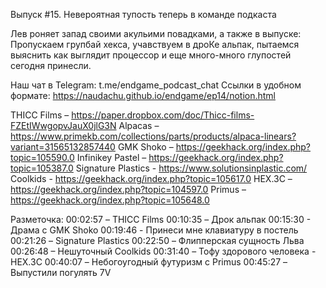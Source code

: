 Выпуск #15. Невероятная тупость теперь в команде подкаста

Лев роняет запад своими акульими повадками, а также в выпуске:
Пропускаем групбай хекса, учавствуем в дроКе альпак, пытаемся выяснить как выглядит процессор и еще много-много глупостей сегодня принесли.

Наш чат в Telegram: t.me/endgame_podcast_chat
Ссылки в удобном формате: https://naudachu.github.io/endgame/ep14/notion.html

THICC Films – https://paper.dropbox.com/doc/Thicc-films-FZEtIWwgopvJauX0jlG3N
Alpacas – https://www.primekb.com/collections/parts/products/alpaca-linears?variant=31565132857440
GMK Shoko – https://geekhack.org/index.php?topic=105590.0
Infinikey Pastel – https://geekhack.org/index.php?topic=105387.0
Signature Plastics - https://www.solutionsinplastic.com/
Coolkids - https://geekhack.org/index.php?topic=105617.0
HEX.3C – https://geekhack.org/index.php?topic=104597.0
Primus – https://geekhack.org/index.php?topic=105648.0

Разметочка:
00:02:57 – THICC Films
00:10:35 – Дрок альпак
00:15:30 - Драма с GMK Shoko
00:19:46 - Принеси мне клавиатуру в постель
00:21:26 – Signature Plastics
00:22:50 – Флипперская сущность Льва
00:26:48 – Нешуточный Coolkids
00:31:40 – Тофу здорового человека - HEX.3C
00:40:07 – Небогоугодный футуризм с Primus
00:45:27 – Выпустили погулять 7V